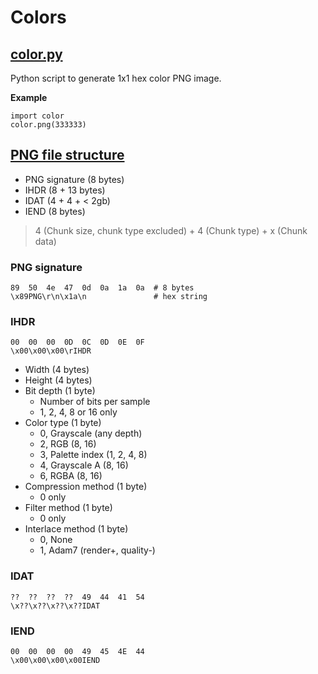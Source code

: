 # Colors

## [color.py](color.py)

Python script to generate 1x1 hex color PNG image.

**Example**

    import color
    color.png(333333)

## [PNG file structure](https://www.w3.org/TR/PNG-Structure.html)

- PNG signature (8 bytes)
- IHDR (8 + 13 bytes)
- IDAT (4 + 4 + < 2gb)
- IEND (8 bytes)

> 4 (Chunk size, chunk type excluded) + 4 (Chunk type) + x (Chunk data)

### PNG signature

    89  50  4e  47  0d  0a  1a  0a  # 8 bytes
    \x89PNG\r\n\x1a\n               # hex string

### IHDR

    00  00  00  0D  0C  0D  0E  0F
    \x00\x00\x00\rIHDR

- Width (4 bytes)
- Height (4 bytes)
- Bit depth (1 byte)
    - Number of bits per sample
    - 1, 2, 4, 8 or 16 only
- Color type (1 byte)
    - 0, Grayscale (any depth)
    - 2, RGB (8, 16)
    - 3, Palette index (1, 2, 4, 8)
    - 4, Grayscale A (8, 16)
    - 6, RGBA (8, 16)
- Compression method (1 byte)
    - 0 only
- Filter method (1 byte)
    - 0 only
- Interlace method (1 byte)
    - 0, None
    - 1, Adam7 (render+, quality-)

### IDAT

    ??  ??  ??  ??  49  44  41  54
    \x??\x??\x??\x??IDAT

### IEND

    00  00  00  00  49  45  4E  44
    \x00\x00\x00\x00IEND
